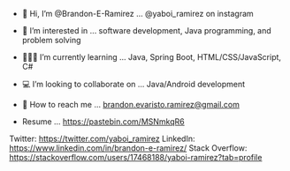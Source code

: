 - 🤝 Hi, I’m @Brandon-E-Ramirez ... @yaboi_ramirez on instagram
- 👀 I’m interested in ... software development, Java programming, and problem solving
- 👨🏻‍💻 I’m currently learning ... Java, Spring Boot, HTML/CSS/JavaScript, C#
- 💻 I’m looking to collaborate on ... Java/Android development
- 💌 How to reach me ... brandon.evaristo.ramirez@gmail.com

- Resume ... https://pastebin.com/MSNmkqR6

Twitter: https://twitter.com/yaboi_ramirez
LinkedIn: https://www.linkedin.com/in/brandon-e-ramirez/
Stack Overflow: https://stackoverflow.com/users/17468188/yaboi-ramirez?tab=profile

<!---
Brandon-E-Ramirez/Brandon-E-Ramirez is a ✨ special ✨ repository because its `README.md` (this file) appears on your GitHub profile.
You can click the Preview link to take a look at your changes.
--->
   

